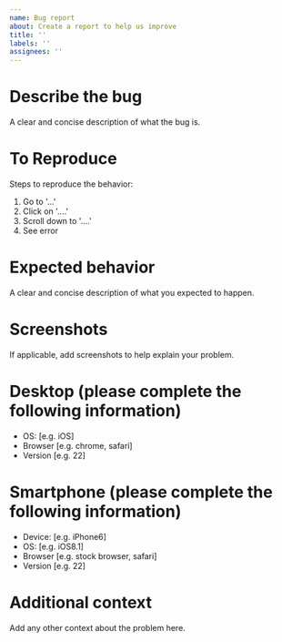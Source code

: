 ```yaml
---
name: Bug report
about: Create a report to help us improve
title: ''
labels: ''
assignees: ''
---
```


# Describe the bug

A clear and concise description of what the bug is.

# To Reproduce

Steps to reproduce the behavior:

1. Go to '...'
2. Click on '....'
3. Scroll down to '....'
4. See error

# Expected behavior

A clear and concise description of what you expected to happen.

# Screenshots

If applicable, add screenshots to help explain your problem.

# Desktop (please complete the following information)

- OS: [e.g. iOS]
- Browser [e.g. chrome, safari]
- Version [e.g. 22]

# Smartphone (please complete the following information)

- Device: [e.g. iPhone6]
- OS: [e.g. iOS8.1]
- Browser [e.g. stock browser, safari]
- Version [e.g. 22]

# Additional context

Add any other context about the problem here.
